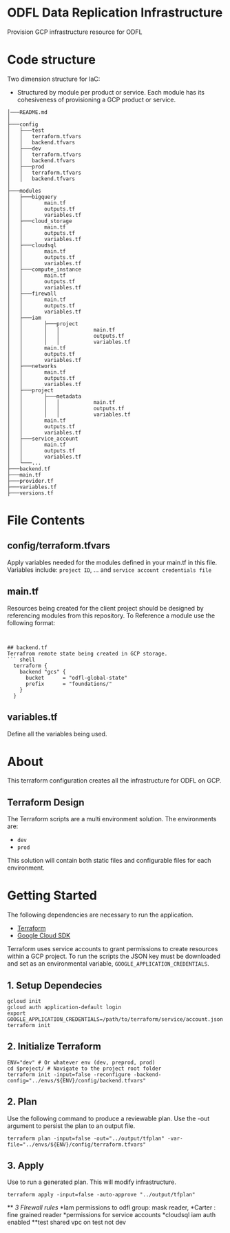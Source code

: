 # ODFL Data Replication Infrastructure
Provision GCP infrastructure resource for ODFL

# Code structure
Two dimension structure for IaC:
* Structured by module per product or service. Each module has its cohesiveness of provisioning a GCP product or service. 


```shell
│───README.md
│
├───config
│   ├───test
│   │   terraform.tfvars
│   │   backend.tfvars
│   ├───dev
│   │   terraform.tfvars
│   │   backend.tfvars
│   ├───prod
│   │   terraform.tfvars
│   │   backend.tfvars
│
├───modules
│   ├───bigquery
│   │       main.tf
│   │       outputs.tf
│   │       variables.tf
│   ├───cloud_storage
│   │       main.tf
│   │       outputs.tf
│   │       variables.tf
│   ├───cloudsql
│   │       main.tf
│   │       outputs.tf
│   │       variables.tf
│   ├───compute_instance
│   │       main.tf
│   │       outputs.tf
│   │       variables.tf
│   ├───firewall
│   │       main.tf
│   │       outputs.tf
│   │       variables.tf
│   ├───iam
│   │       ├───project
│   │       │   │           main.tf
│   │       │   │           outputs.tf
│   │       │   │           variables.tf
│   │       main.tf
│   │       outputs.tf
│   │       variables.tf
│   ├───networks
│   │       main.tf
│   │       outputs.tf
│   │       variables.tf
│   ├───project
│   │       ├───metadata
│   │       │   │           main.tf
│   │       │   │           outputs.tf
│   │       │   │           variables.tf  
│   │       main.tf
│   │       outputs.tf
│   │       variables.tf
│   ├───service_account
│   │       main.tf
│   │       outputs.tf
│   │       variables.tf
│   └───...
├───backend.tf
├───main.tf
├───provider.tf
├───variables.tf
├───versions.tf
```

# File Contents
## config/terraform.tfvars
Apply variables needed for the modules defined in your main.tf in this file. Variables include: `project ID`, ... and `service account credentials file`

## main.tf
Resources being created for the client project should be designed by referencing modules from this repository.  To Reference a module use the following format:

``` shell


## backend.tf
Terrafrom remote state being created in GCP storage.
``` shell
  terraform {
    backend "gcs" {
      bucket      = "odfl-global-state"
      prefix      = "foundations/"
    }
  }
```

## variables.tf
Define all the variables being used.

# About

This terraform configuration creates all the infrastructure for ODFL on GCP.

## Terraform Design

The Terraform scripts are a multi environment solution. The environments are:

-   `dev`
-   `prod`

This solution will contain both static files and configurable files for each environment.

# Getting Started

The following dependencies are necessary to run the application.

-   [Terraform](https://www.terraform.io/downloads.html)
-   [Google Cloud SDK](https://cloud.google.com/sdk/install)

Terraform uses service accounts to grant permissions to create resources within a GCP project.
To run the scripts the JSON key must be downloaded and set as an environmental variable, `GOOGLE_APPLICATION_CREDENTIALS`.

## 1. Setup Dependecies

```shell
gcloud init
gcloud auth application-default login
export GOOGLE_APPLICATION_CREDENTIALS=/path/to/terraform/service/account.json
terraform init
```

## 2. Initialize Terraform

```shell
ENV="dev" # Or whatever env (dev, preprod, prod)
cd $project/ # Navigate to the project root folder
terraform init -input=false -reconfigure -backend-config="../envs/${ENV}/config/backend.tfvars"
```

## 2. Plan

Use the following command to produce a reviewable plan. Use the -out argument to persist the plan to an output file.

```shell
terraform plan -input=false -out="../output/tfplan" -var-file="../envs/${ENV}/config/terraform.tfvars"
```

## 3. Apply

Use to run a generated plan. This will modify infrastructure.

```shell
terraform apply -input=false -auto-approve "../output/tfplan"

```
**
*3 FIrewall rules*
*Iam permissions to odfl group: mask reader,
*Carter : fine grained reader
*permissions for service accounts
*cloudsql iam auth enabled
**test shared vpc on test not dev
